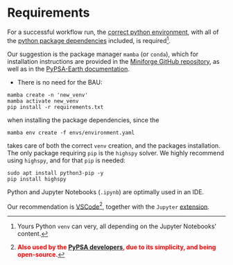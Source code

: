 Requirements
=============
For a successful workflow run, the [correct python environment][venv], with all of the [python package dependencies][dependencies] included, is required[^1].

Our suggestion is the package manager `mamba` (or `conda`), which for installation instructions are provided in the [Miniforge GitHub repository][mamba_install], as well as in the [PyPSA-Earth documentation][PyPSA-Earth].

* There is no need for the BAU:

~~~
mamba create -n 'new_venv'
mamba activate new_venv
pip install -r requirements.txt
~~~

when installing the package dependencies, since the

~~~
mamba env create -f envs/environment.yaml
~~~

takes care of both the correct `venv` creation, and the packages installation. The only package requiring `pip` is the `highspy` solver. We highly recommend using `highspy`, and for that `pip` is needed:
~~~
sudo apt install python3-pip -y
pip install highspy
~~~

Python and Jupyter Notebooks (`.ipynb`) are optimally used in an IDE.

Our recommendation is [VSCode][VSCode][^2], together with the `Jupyter` [extension][Jupyter].


[^1]: Yours Python `venv` can very, all depending on the Jupyter Notebooks' content.
[^2]:   <b><font color='red'>Also used by the [PyPSA developers][PyPSA-Earth], due to its simplicity, and being open-source.</font></b>



<!-- # Internal Doc References -->
[venv]:         https://github.com/open-energy-transition/data-science-for-esm/blob/e52f7980165928a7cd90826ee0bf8cd3fb407892/environment.yaml
[dependencies]: https://github.com/open-energy-transition/data-science-for-esm/blob/e52f7980165928a7cd90826ee0bf8cd3fb407892/requirements.txt
[mamba_install]: https://github.com/conda-forge/miniforge?tab=readme-ov-file
[PyPSA-Earth]:  https://pypsa-earth.readthedocs.io/en/latest/installation.html
[VSCode]:       https://github.com/microsoft/vscode
[Jupyter]:      https://medium.com/@claudia.nikel/how-to-setup-a-jupyter-notebook-in-vs-code-w-virtual-env-kernels-install-packages-884cf643375e